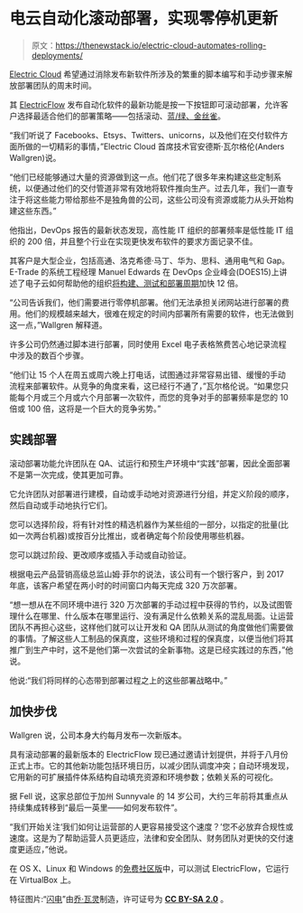 # 电云自动化滚动部署，实现零停机更新

> 原文：<https://thenewstack.io/electric-cloud-automates-rolling-deployments/>

[Electric Cloud](http://electric-cloud.com/blog/2016/07/new-announcing-electricflow-industrys-first-native-push-button-rolling-deployments/) 希望通过消除发布新软件所涉及的繁重的脚本编写和手动步骤来解放部署团队的周末时间。

其 [ElectricFlow](http://electric-cloud.com/products/electricflow/) 发布自动化软件的最新功能是按一下按钮即可滚动部署，允许客户选择最适合他们的部署策略——包括滚动、[蓝/绿、金丝雀](http://blog.christianposta.com/deploy/blue-green-deployments-a-b-testing-and-canary-releases/)。

“我们听说了 Facebooks、Etsys、Twitters、unicorns，以及他们在交付软件方面所做的一切精彩的事情，”Electric Cloud 首席技术官安德斯·瓦尔格伦(Anders Wallgren)说。

“他们已经能够通过大量的资源做到这一点。他们花了很多年来构建这些定制系统，以便通过他们的交付管道非常有效地将软件推向生产。过去几年，我们一直专注于将这些能力带给那些不是独角兽的公司，这些公司没有资源或能力从头开始构建这些东西。”

他指出，DevOps 报告的最新状态发现，高性能 IT 组织的部署频率是低性能 IT 组织的 200 倍，并且整个行业在实现更快发布软件的要求方面记录不佳。

其客户是大型企业，包括高通、洛克希德·马丁、华为、思科、通用电气和 Gap。E-Trade 的系统工程经理 Manuel Edwards 在 DevOps 企业峰会(DOES15)上讲述了电子云如何帮助他的组织[将构建、测试和部署周期](http://electric-cloud.com/customers/etrade/)加快 12 倍。

“公司告诉我们，他们需要进行零停机部署。他们无法承担关闭网站进行部署的费用。他们的规模越来越大，很难在规定的时间内部署所有需要的软件，也无法做到这一点，”Wallgren 解释道。

许多公司仍然通过脚本进行部署，同时使用 Excel 电子表格煞费苦心地记录流程中涉及的数百个步骤。

“他们让 15 个人在周五或周六晚上打电话，试图通过非常容易出错、缓慢的手动流程来部署软件。从竞争的角度来看，这已经行不通了，”瓦尔格伦说。“如果您只能每个月或三个月或六个月部署一次软件，而您的竞争对手的部署频率是您的 10 倍或 100 倍，这将是一个巨大的竞争劣势。”

## 实践部署

滚动部署功能允许团队在 QA、试运行和预生产环境中“实践”部署，因此全面部署不是第一次完成，使其更加可靠。

它允许团队对部署进行建模，自动或手动地对资源进行分组，并定义阶段的顺序，然后自动或手动地执行它们。

您可以选择阶段，将有针对性的精选机器作为某些组的一部分，以指定的批量(比如一次两台机器)或按百分比推出，或者确定每个阶段使用哪些机器。

您可以跳过阶段、更改顺序或插入手动或自动验证。

根据电云产品营销高级总监山姆·菲尔的说法，该公司有一个银行客户，到 2017 年底，该客户希望在两小时的时间窗口内每天完成 320 万次部署。

“想一想从在不同环境中进行 320 万次部署的手动过程中获得的节约，以及试图管理什么在哪里、什么版本在哪里运行、没有满足什么依赖关系的混乱局面。让运营团队不再担心这些，这样他们就可以让开发和 QA 团队从测试的角度做他们需要做的事情。了解这些人工制品的保真度，这些环境和过程的保真度，以便当他们将其推广到生产中时，这不是他们第一次尝试的全新事物。这是已经实践过的东西，”他说。

他说:“我们将同样的心态带到部署过程之上的这些部署战略中。”

## 加快步伐

Wallgren 说，公司本身大约每月发布一次新版本。

具有滚动部署的最新版本的 ElectricFlow 现已通过邀请计划提供，并将于八月份正式上市。它的其他新功能包括环境日历，以减少团队调度冲突；自动环境发现，它用新的可扩展插件体系结构自动填充资源和环境参数；依赖关系的可视化。

据 Fell 说，这家总部位于加州 Sunnyvale 的 14 岁公司，大约三年前将其重点从持续集成转移到“最后一英里——如何发布软件”。

“我们开始关注‘我们如何让运营部的人更容易接受这个速度？’您不必放弃合规性或速度。这是为了帮助运营人员更适应，法律和安全团队、财务团队对更快的交付速度更适应，”他说。

在 OS X、Linux 和 Windows 的[免费社区版](http://electric-cloud.com/products/electricflow/)中，可以测试 ElectricFlow，它运行在 VirtualBox 上。

特征图片:“[闪电](https://www.flickr.com/photos/joevahling/9153370287/in/photolist-eWRq66-fKod5s-4FSSGh-9KnHx4-6JsfKE-dezao9-nt8E9i-bTyMMK-bTyPYP-7o2Qjr-bWugk2-bEE5fA-4VnFYQ-4ZDgwo-bEE7Dm-bTyQiF-bTyNy8-bEE6if-bTyNVe-bEE6DA-qTYvH7-6G2zjd-S3J8V-6Umx8c-9GeEk6-4YSv3E-gK1D2y-6Jo9ut-6w39dy-9QKnAD-6yQ7Bd-ahBXWr-56r8GN-88isW2-8JAyJo-8JAyXC-7wkrwj-fK6CLr-ce4KAq-6yQ8Cb-8JAyPC-4Kus7-y2SRb-7nYUdx-6d6JZh-abdH5w-aewo2i-8JAz3U-foPMRK-aBCgBp)”由[乔·瓦灵](https://www.flickr.com/photos/joevahling/)制造，许可证号为 **[CC BY-SA 2.0](https://creativecommons.org/licenses/by/2.0/)** 。

<svg xmlns:xlink="http://www.w3.org/1999/xlink" viewBox="0 0 68 31" version="1.1"><title>Group</title> <desc>Created with Sketch.</desc></svg>